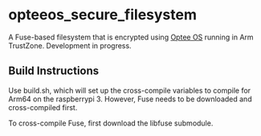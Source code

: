 # opteeos_secure_filesystem

A Fuse-based filesystem that is encrypted using [Optee OS](https://github.com/OP-TEE/optee_os) running in Arm TrustZone. Development in progress.

## Build Instructions

Use build.sh, which will set up the cross-compile variables to compile for Arm64 on the raspberrypi 3. However, Fuse needs to be downloaded and cross-compiled first.

To cross-compile Fuse, first download the libfuse submodule.
